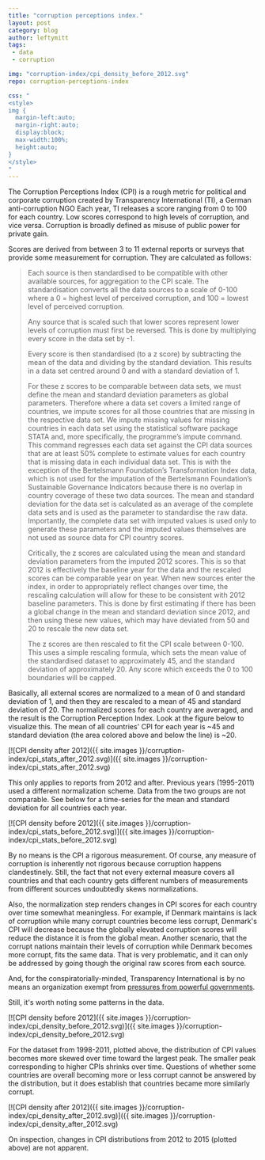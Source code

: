 ```yaml
---
title: "corruption perceptions index."
layout: post
category: blog
author: leftymitt
tags: 
 - data
 - corruption

img: "corruption-index/cpi_density_before_2012.svg"
repo: corruption-perceptions-index

css: "
<style>
img {
  margin-left:auto;
  margin-right:auto;
  display:block;
  max-width:100%;
  height:auto;
}
</style>
"
---
```


The Corruption Perceptions Index (CPI) is a rough metric for political and
corporate corruption created by Transparency International (TI), a German
anti-corruption NGO Each year, TI releases a score ranging from 0 to 100 for
each country.  Low scores correspond to high levels of corruption, and vice
versa.  Corruption is broadly defined as misuse of public power for private
gain. 

Scores are derived from between 3 to 11 external reports or surveys that
provide some measurement for corruption.  They are calculated as follows: 

> Each source is then standardised to be compatible with other available
> sources, for aggregation to the CPI scale. The standardisation converts all
> the data sources to a scale of 0-100 where a 0 = highest level of perceived
> corruption, and 100 = lowest level of perceived corruption. 
> 
> Any source that is scaled such that lower scores represent lower levels of
> corruption must first be reversed. This is done by multiplying every score in
> the data set by -1. 
> 
> Every score is then standardised (to a z score) by subtracting the mean of
> the data and dividing by the standard deviation. This results in a data set
> centred around 0 and with a standard deviation of 1. 
> 
> For these z scores to be comparable between data sets, we must define the
> mean and standard deviation parameters as global parameters. Therefore where
> a data set covers a limited range of countries, we impute scores for all
> those countries that are missing in the respective data set. We impute
> missing values for missing countries in each data set using the statistical
> software package STATA and, more specifically, the programme’s impute
> command. This command regresses each data set against the CPI data sources
> that are at least 50% complete to estimate values for each country that is
> missing data in each individual data set. This is with the exception of the
> Bertelsmann Foundation’s Transformation Index data, which is not used for the
> imputation of the Bertelsmann Foundation’s Sustainable Governance Indicators
> because there is no overlap in country coverage of these two data sources.
> The mean and standard deviation for the data set is calculated as an average
> of the complete data sets and is used as the parameter to standardise the raw
> data. Importantly, the complete data set with imputed values is used only to
> generate these parameters and the imputed values themselves are not used as
> source data for CPI country scores. 
> 
> Critically, the z scores are calculated using the mean and standard deviation
> parameters from the imputed 2012 scores. This is so that 2012 is effectively
> the baseline year for the data and the rescaled scores can be comparable year
> on year. When new sources enter the index, in order to appropriately reflect
> changes over time, the rescaling calculation will allow for these to be
> consistent with 2012 baseline parameters. This is done by first estimating if
> there has been a global change in the mean and standard deviation since 2012,
> and then using these new values, which may have deviated from 50 and 20 to
> rescale the new data set. 
> 
> The z scores are then rescaled to fit the CPI scale between 0-100. This uses
> a simple rescaling formula, which sets the mean value of the standardised
> dataset to approximately 45, and the standard deviation of approximately 20.
> Any score which exceeds the 0 to 100 boundaries will be capped.


Basically, all external scores are normalized to a mean of 0 and standard
deviation of 1, and then they are rescaled to a mean of 45 and standard
deviation of 20.  The normalized scores for each country are averaged, and the
result is the Corruption Perception Index.  Look at the figure below to
visualize this.  The mean of all countries' CPI for each year is ~45 and
standard deviation (the area colored above and below the line) is ~20.

[![CPI density after 2012]({{ site.images
}}/corruption-index/cpi_stats_after_2012.svg)]({{ site.images
}}/corruption-index/cpi_stats_after_2012.svg)

This only applies to reports from 2012 and after.  Previous years (1995-2011)
used a different normalization scheme.  Data from the two groups are not
comparable.  See below for a time-series for the mean and standard deviation
for all countries each year.

[![CPI density before 2012]({{ site.images
}}/corruption-index/cpi_stats_before_2012.svg)]({{ site.images
}}/corruption-index/cpi_stats_before_2012.svg)

By no means is the CPI a rigorous measurement.  Of course, any measure of
corruption is inherently not rigorous because corruption happens clandestinely.
Still, the fact that not every external measure covers all countries and that
each country gets different numbers of measurements from different sources
undoubtedly skews normalizations. 

Also, the normalization step renders changes in CPI scores for each country
over time somewhat meaningless.  For example, if Denmark maintains is lack of
corruption while many corrupt countries become less corrupt, Denmark's CPI will
decrease because the globally elevated corruption scores will reduce the
distance it is from the global mean.  Another scenario, that the corrupt
nations maintain their levels of corruption while Denmark becomes more corrupt,
fits the same data.  That is very problematic, and it can only be addressed by
going though the original raw scores from each source.

And, for the conspiratorially-minded, Transparency International is by no means
an organization exempt from [pressures from powerful
governments](https://en.wikipedia.org/wiki/Transparency_International#Refusal_to_support_Edward_Snowden). 

Still, it's worth noting some patterns in the data. 

[![CPI density before 2012]({{ site.images
}}/corruption-index/cpi_density_before_2012.svg)]({{ site.images
}}/corruption-index/cpi_density_before_2012.svg)

For the dataset from 1998-2011, plotted above, the distribution of CPI values
becomes more skewed over time toward the largest peak.  The smaller peak
corresponding to higher CPIs shrinks over time.  Questions of whether some
countries are overall becoming more or less corrupt cannot be answered by the
distribution, but it does establish that countries became more similarly
corrupt. 

[![CPI density after 2012]({{ site.images
}}/corruption-index/cpi_density_after_2012.svg)]({{ site.images
}}/corruption-index/cpi_density_after_2012.svg)

On inspection, changes in CPI distributions from 2012 to 2015 (plotted above)
are not apparent. 
